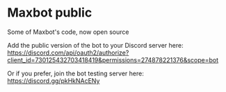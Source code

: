 # Maxbot public
Some of Maxbot's code, now open source

Add the public version of the bot to your Discord server here:
https://discord.com/api/oauth2/authorize?client_id=730125432703418419&permissions=274878221376&scope=bot

Or if you prefer, join the bot testing server here:
https://discord.gg/pkHkNAcENy
